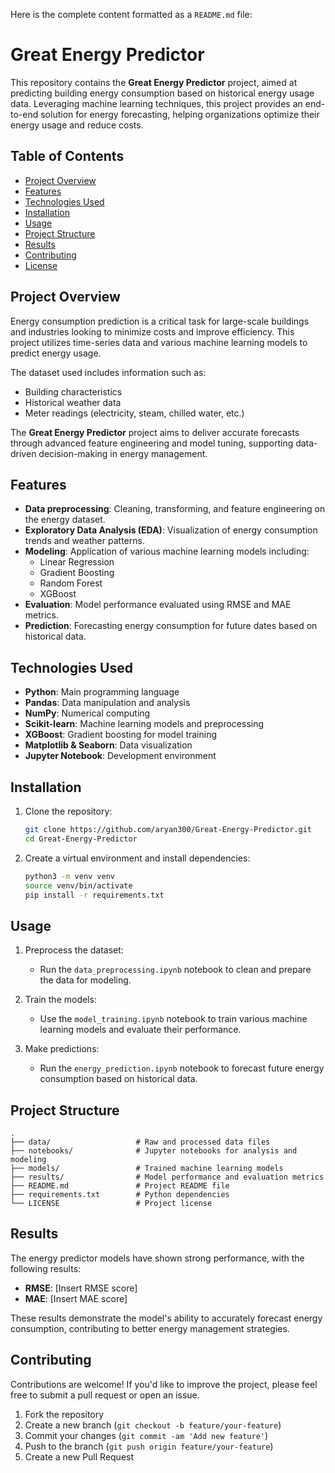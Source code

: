Here is the complete content formatted as a `README.md` file:

# Great Energy Predictor

This repository contains the **Great Energy Predictor** project, aimed at predicting building energy consumption based on historical energy usage data. Leveraging machine learning techniques, this project provides an end-to-end solution for energy forecasting, helping organizations optimize their energy usage and reduce costs.

## Table of Contents

- [Project Overview](#project-overview)
- [Features](#features)
- [Technologies Used](#technologies-used)
- [Installation](#installation)
- [Usage](#usage)
- [Project Structure](#project-structure)
- [Results](#results)
- [Contributing](#contributing)
- [License](#license)

## Project Overview

Energy consumption prediction is a critical task for large-scale buildings and industries looking to minimize costs and improve efficiency. This project utilizes time-series data and various machine learning models to predict energy usage.

The dataset used includes information such as:
- Building characteristics
- Historical weather data
- Meter readings (electricity, steam, chilled water, etc.)

The **Great Energy Predictor** project aims to deliver accurate forecasts through advanced feature engineering and model tuning, supporting data-driven decision-making in energy management.

## Features

- **Data preprocessing**: Cleaning, transforming, and feature engineering on the energy dataset.
- **Exploratory Data Analysis (EDA)**: Visualization of energy consumption trends and weather patterns.
- **Modeling**: Application of various machine learning models including:
  - Linear Regression
  - Gradient Boosting
  - Random Forest
  - XGBoost
- **Evaluation**: Model performance evaluated using RMSE and MAE metrics.
- **Prediction**: Forecasting energy consumption for future dates based on historical data.

## Technologies Used

- **Python**: Main programming language
- **Pandas**: Data manipulation and analysis
- **NumPy**: Numerical computing
- **Scikit-learn**: Machine learning models and preprocessing
- **XGBoost**: Gradient boosting for model training
- **Matplotlib & Seaborn**: Data visualization
- **Jupyter Notebook**: Development environment

## Installation

1. Clone the repository:

   ```bash
   git clone https://github.com/aryan300/Great-Energy-Predictor.git
   cd Great-Energy-Predictor
   ```

2. Create a virtual environment and install dependencies:

   ```bash
   python3 -m venv venv
   source venv/bin/activate
   pip install -r requirements.txt
   ```

## Usage

1. Preprocess the dataset:

   - Run the `data_preprocessing.ipynb` notebook to clean and prepare the data for modeling.

2. Train the models:

   - Use the `model_training.ipynb` notebook to train various machine learning models and evaluate their performance.

3. Make predictions:

   - Run the `energy_prediction.ipynb` notebook to forecast future energy consumption based on historical data.

## Project Structure

```
.
├── data/                   # Raw and processed data files
├── notebooks/              # Jupyter notebooks for analysis and modeling
├── models/                 # Trained machine learning models
├── results/                # Model performance and evaluation metrics
├── README.md               # Project README file
├── requirements.txt        # Python dependencies
└── LICENSE                 # Project license
```

## Results

The energy predictor models have shown strong performance, with the following results:

- **RMSE**: [Insert RMSE score]
- **MAE**: [Insert MAE score]

These results demonstrate the model's ability to accurately forecast energy consumption, contributing to better energy management strategies.

## Contributing

Contributions are welcome! If you'd like to improve the project, please feel free to submit a pull request or open an issue.

1. Fork the repository
2. Create a new branch (`git checkout -b feature/your-feature`)
3. Commit your changes (`git commit -am 'Add new feature'`)
4. Push to the branch (`git push origin feature/your-feature`)
5. Create a new Pull Request
